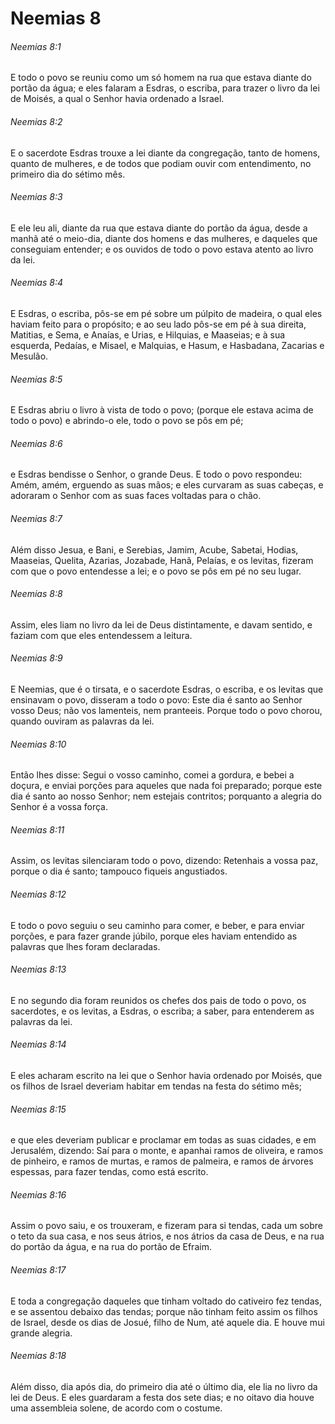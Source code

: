 # Neemias 8

###### Neemias 8:1

E todo o povo se reuniu como um só homem na rua que estava diante do portão da água; e eles falaram a Esdras, o escriba, para trazer o livro da lei de Moisés, a qual o Senhor havia ordenado a Israel.

###### Neemias 8:2

E o sacerdote Esdras trouxe a lei diante da congregação, tanto de homens, quanto de mulheres, e de todos que podiam ouvir com entendimento, no primeiro dia do sétimo mês.

###### Neemias 8:3

E ele leu ali, diante da rua que estava diante do portão da água, desde a manhã até o meio-dia, diante dos homens e das mulheres, e daqueles que conseguiam entender; e os ouvidos de todo o povo estava atento ao livro da lei.

###### Neemias 8:4

E Esdras, o escriba, pôs-se em pé sobre um púlpito de madeira, o qual eles haviam feito para o propósito; e ao seu lado pôs-se em pé à sua direita, Matitias, e Sema, e Anaías, e Urias, e Hilquias, e Maaseias; e à sua esquerda, Pedaías, e Misael, e Malquias, e Hasum, e Hasbadana, Zacarias e Mesulão.

###### Neemias 8:5

E Esdras abriu o livro à vista de todo o povo; (porque ele estava acima de todo o povo) e abrindo-o ele, todo o povo se pôs em pé;

###### Neemias 8:6

e Esdras bendisse o Senhor, o grande Deus. E todo o povo respondeu: Amém, amém, erguendo as suas mãos; e eles curvaram as suas cabeças, e adoraram o Senhor com as suas faces voltadas para o chão.

###### Neemias 8:7

Além disso Jesua, e Bani, e Serebias, Jamim, Acube, Sabetai, Hodias, Maaseias, Quelita, Azarias, Jozabade, Hanã, Pelaías, e os levitas, fizeram com que o povo entendesse a lei; e o povo se pôs em pé no seu lugar.

###### Neemias 8:8

Assim, eles liam no livro da lei de Deus distintamente, e davam sentido, e faziam com que eles entendessem a leitura.

###### Neemias 8:9

E Neemias, que é o tirsata, e o sacerdote Esdras, o escriba, e os levitas que ensinavam o povo, disseram a todo o povo: Este dia é santo ao Senhor vosso Deus; não vos lamenteis, nem pranteeis. Porque todo o povo chorou, quando ouviram as palavras da lei.

###### Neemias 8:10

Então lhes disse: Segui o vosso caminho, comei a gordura, e bebei a doçura, e enviai porções para aqueles que nada foi preparado; porque este dia é santo ao nosso Senhor; nem estejais contritos; porquanto a alegria do Senhor é a vossa força.

###### Neemias 8:11

Assim, os levitas silenciaram todo o povo, dizendo: Retenhais a vossa paz, porque o dia é santo; tampouco fiqueis angustiados.

###### Neemias 8:12

E todo o povo seguiu o seu caminho para comer, e beber, e para enviar porções, e para fazer grande júbilo, porque eles haviam entendido as palavras que lhes foram declaradas.

###### Neemias 8:13

E no segundo dia foram reunidos os chefes dos pais de todo o povo, os sacerdotes, e os levitas, a Esdras, o escriba; a saber, para entenderem as palavras da lei.

###### Neemias 8:14

E eles acharam escrito na lei que o Senhor havia ordenado por Moisés, que os filhos de Israel deveriam habitar em tendas na festa do sétimo mês;

###### Neemias 8:15

e que eles deveriam publicar e proclamar em todas as suas cidades, e em Jerusalém, dizendo: Saí para o monte, e apanhai ramos de oliveira, e ramos de pinheiro, e ramos de murtas, e ramos de palmeira, e ramos de árvores espessas, para fazer tendas, como está escrito.

###### Neemias 8:16

Assim o povo saiu, e os trouxeram, e fizeram para si tendas, cada um sobre o teto da sua casa, e nos seus átrios, e nos átrios da casa de Deus, e na rua do portão da água, e na rua do portão de Efraim.

###### Neemias 8:17

E toda a congregação daqueles que tinham voltado do cativeiro fez tendas, e se assentou debaixo das tendas; porque não tinham feito assim os filhos de Israel, desde os dias de Josué, filho de Num, até aquele dia. E houve mui grande alegria.

###### Neemias 8:18

Além disso, dia após dia, do primeiro dia até o último dia, ele lia no livro da lei de Deus. E eles guardaram a festa dos sete dias; e no oitavo dia houve uma assembleia solene, de acordo com o costume.

